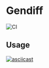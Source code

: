 # Gendiff
![CI](https://github.com/ava239/php-project-lvl2/workflows/CI/badge.svg)

## Usage
[![asciicast](https://asciinema.org/a/350477.svg)](https://asciinema.org/a/350477)